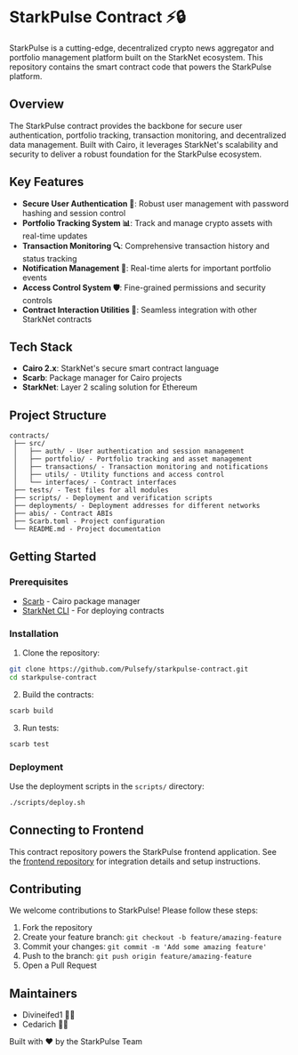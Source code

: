           
# StarkPulse Contract ⚡🔒

StarkPulse is a cutting-edge, decentralized crypto news aggregator and portfolio management platform built on the StarkNet ecosystem. This repository contains the smart contract code that powers the StarkPulse platform.

## Overview

The StarkPulse contract provides the backbone for secure user authentication, portfolio tracking, transaction monitoring, and decentralized data management. Built with Cairo, it leverages StarkNet's scalability and security to deliver a robust foundation for the StarkPulse ecosystem.

## Key Features

- **Secure User Authentication 🔐**: Robust user management with password hashing and session control
- **Portfolio Tracking System 📊**: Track and manage crypto assets with real-time updates
- **Transaction Monitoring 🔍**: Comprehensive transaction history and status tracking
- **Notification Management 📱**: Real-time alerts for important portfolio events
- **Access Control System 🛡️**: Fine-grained permissions and security controls
- **Contract Interaction Utilities 🔄**: Seamless integration with other StarkNet contracts

## Tech Stack

- **Cairo 2.x**: StarkNet's secure smart contract language
- **Scarb**: Package manager for Cairo projects
- **StarkNet**: Layer 2 scaling solution for Ethereum

## Project Structure

```
contracts/ 
 ├── src/ 
 │   ├── auth/ - User authentication and session management
 │   ├── portfolio/ - Portfolio tracking and asset management
 │   ├── transactions/ - Transaction monitoring and notifications
 │   ├── utils/ - Utility functions and access control
 │   └── interfaces/ - Contract interfaces
 ├── tests/ - Test files for all modules
 ├── scripts/ - Deployment and verification scripts
 ├── deployments/ - Deployment addresses for different networks
 ├── abis/ - Contract ABIs
 ├── Scarb.toml - Project configuration
 └── README.md - Project documentation
```

## Getting Started

### Prerequisites

- [Scarb](https://docs.swmansion.com/scarb/) - Cairo package manager
- [StarkNet CLI](https://www.cairo-lang.org/docs/hello_starknet/index.html#installation) - For deploying contracts

### Installation

1. Clone the repository:
```bash
git clone https://github.com/Pulsefy/starkpulse-contract.git
cd starkpulse-contract
```

2. Build the contracts:
```bash
scarb build
```

3. Run tests:
```bash
scarb test
```

### Deployment

Use the deployment scripts in the `scripts/` directory:

```bash
./scripts/deploy.sh
```

## Connecting to Frontend

This contract repository powers the StarkPulse frontend application. See the [frontend repository](https://github.com/Pulsefy/Starkpulse) for integration details and setup instructions.

## Contributing

We welcome contributions to StarkPulse! Please follow these steps:

1. Fork the repository
2. Create your feature branch: `git checkout -b feature/amazing-feature`
3. Commit your changes: `git commit -m 'Add some amazing feature'`
4. Push to the branch: `git push origin feature/amazing-feature`
5. Open a Pull Request

## Maintainers

- Divineifed1 👨‍💻
- Cedarich 👨‍💻

Built with ❤️ by the StarkPulse Team

